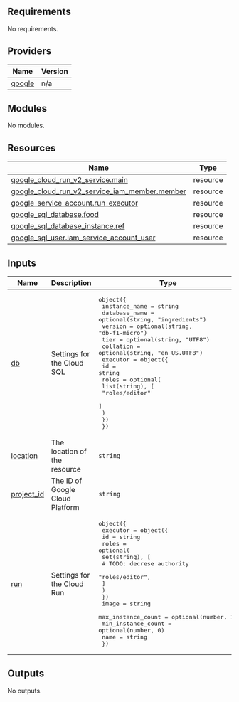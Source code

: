 <!-- BEGIN_TF_DOCS -->
## Requirements

No requirements.

## Providers

| Name | Version |
|------|---------|
| <a name="provider_google"></a> [google](#provider\_google) | n/a |

## Modules

No modules.

## Resources

| Name | Type |
|------|------|
| [google_cloud_run_v2_service.main](https://registry.terraform.io/providers/hashicorp/google/latest/docs/resources/cloud_run_v2_service) | resource |
| [google_cloud_run_v2_service_iam_member.member](https://registry.terraform.io/providers/hashicorp/google/latest/docs/resources/cloud_run_v2_service_iam_member) | resource |
| [google_service_account.run_executor](https://registry.terraform.io/providers/hashicorp/google/latest/docs/resources/service_account) | resource |
| [google_sql_database.food](https://registry.terraform.io/providers/hashicorp/google/latest/docs/resources/sql_database) | resource |
| [google_sql_database_instance.ref](https://registry.terraform.io/providers/hashicorp/google/latest/docs/resources/sql_database_instance) | resource |
| [google_sql_user.iam_service_account_user](https://registry.terraform.io/providers/hashicorp/google/latest/docs/resources/sql_user) | resource |

## Inputs

| Name | Description | Type | Default | Required |
|------|-------------|------|---------|:--------:|
| <a name="input_db"></a> [db](#input\_db) | Settings for the Cloud SQL | <pre>object({<br>    instance_name = string<br>    database_name = optional(string, "ingredients")<br>    version       = optional(string, "db-f1-micro")<br>    tier          = optional(string, "UTF8")<br>    collation     = optional(string, "en_US.UTF8")<br>    executor = object({<br>      id = string<br>      roles = optional(<br>        list(string), [<br>          "roles/editor"<br>        ]<br>      )<br>    })<br>  })</pre> | n/a | yes |
| <a name="input_location"></a> [location](#input\_location) | The location of the resource | `string` | n/a | yes |
| <a name="input_project_id"></a> [project\_id](#input\_project\_id) | The ID of Google Cloud Platform | `string` | n/a | yes |
| <a name="input_run"></a> [run](#input\_run) | Settings for the Cloud Run | <pre>object({<br>    executor = object({<br>      id = string<br>      roles = optional(<br>        set(string), [<br>          # TODO: decrese authority<br>          "roles/editor",<br>        ]<br>      )<br>    })<br>    image              = string<br>    max_instance_count = optional(number, 1)<br>    min_instance_count = optional(number, 0)<br>    name               = string<br>  })</pre> | n/a | yes |

## Outputs

No outputs.
<!-- END_TF_DOCS -->